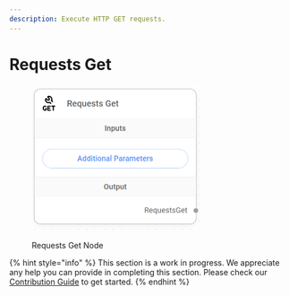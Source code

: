 ```yaml
---
description: Execute HTTP GET requests.
---
```


# Requests Get

<figure><img src="../../../.gitbook/assets/image (6) (1).png" alt="" width="303"><figcaption><p>Requests Get Node</p></figcaption></figure>

{% hint style="info" %}
This section is a work in progress. We appreciate any help you can provide in completing this section. Please check our [Contribution Guide](https://toi500.gitbook.io/flowise-docs/\~/changes/8jXR0fgKTRRTOfbueBkZ/contributing) to get started.
{% endhint %}

